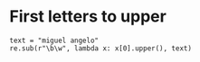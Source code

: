 # First letters to upper

```
text = "miguel angelo"
re.sub(r"\b\w", lambda x: x[0].upper(), text)
```
